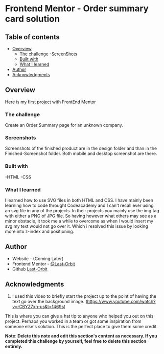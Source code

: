# Frontend Mentor - Order summary card solution

## Table of contents

- [Overview](#overview)
  - [The challenge](#the-challenge)
  -[ScreenShots](#screenshots)
  - [Built with](#built-with)
  - [What I learned](#what-i-learned)
- [Author](#author)
- [Acknowledgments](#acknowledgments)

## Overview
Here is my first project with FrontEnd Mentor
### The challenge
Create an Order Summary page for an unknown company. 

### Screenshots

Screenshots of the finished product are in the design folder and than in the Finished-Screenshot folder. Both mobile and desktop screenshot are there. 
### Built with



-HTML 
-CSS
### What I learned

I learned how to use SVG files in both HTML and CSS. I have mainly been learning how to code throught Codeacademy and I can't recall ever using an svg file in any of the projects. In their projects you mainly use the img tag with either a PNG of JPG file. So having however what others may see as a minor obstacle, it took me a while to overcome as when I would insert my svg my text would not go over it. Which i resolved this issue by looking more into z-index and positioning. 

## Author

- Website - (Coming Later)
- Frontend Mentor - [@Last-Orbit](https://www.frontendmentor.io/profile/Last-Orbit)
- Github [Last-Orbit](https://github.com/last-orbit)
## Acknowledgments

1. I used this video to briefly start the project up to the point of having the text go over the background image. (https://www.youtube.com/watch?v=rCBYZ7xn-us&t=1469s)


This is where you can give a hat tip to anyone who helped you out on this project. Perhaps you worked in a team or got some inspiration from someone else's solution. This is the perfect place to give them some credit.

**Note: Delete this note and edit this section's content as necessary. If you completed this challenge by yourself, feel free to delete this section entirely.**
